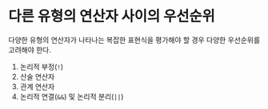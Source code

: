 # 다른 유형의 연산자 사이의 우선순위

다양한 유형의 연산자가 나타나는 복잡한 표현식을 평가해야 할 경우 다양한 우선순위를 고려해야 한다.

1. 논리적 부정(`!`)
2. 산술 연산자
3. 관계 연산자
4. 논리적 연결(`&&`) 및 논리적 분리(`||`)
